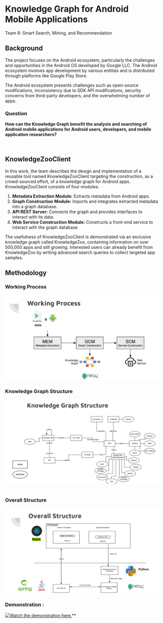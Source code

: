# Knowledge Graph for Android Mobile Applications
Team 8: Smart Search, Mining, and Recommendation

## Background

The project focuses on the Android ecosystem, particularly the challenges and opportunities in the Android OS developed by Google LLC. The Android ecosystem involves app development by various entities and is distributed through platforms like Google Play Store.

The Android ecosystem presents challenges such as open-source modifications, inconsistency due to SDK API modifications, security concerns from third-party developers, and the overwhelming number of apps.

### Question

**How can the Knowledge Graph benefit the analysis and searching of Android mobile applications for Android users, developers, and mobile application researchers?**

<br>

## KnowledgeZooClient

In this work, the team describes the design and implementation of a reusable tool named KnowledgeZooClient targeting the construction, as a crowd-sourced effort, of a knowledge graph for Android apps. KnowledgeZooClient consists of four modules: 
1. **Metadata Extraction Module:** Extracts metadata from Android apps.
2. **Graph Construction Module:** Imports and integrates extracted metadata into a graph database.
3. **API REST Server:** Connects the graph and provides interfaces to interact with its data.
4. **Web Service Construction Module:** Constructs a front-end service to interact with the graph database.

The usefulness of KnowledgeZooClient is demonstrated via an exclusive knowledge graph called KnowledgeZoo, containing information on over 500,000 apps and still growing. Interested users can already benefit from KnowledgeZoo by writing advanced search queries to collect targeted app samples.


## Methodology

### Working Process
![Working Process](./doc/working%20process.png) 
<br>    

### Knowledge Graph Structure    
![Knowledge Graph Structure](./doc/knowledgegrapg_structure.png)  
<br>  

### Overall Structure
![Overall Structure](./doc/projectstructure.png) 
<br>   



###  Demonstration :
[![Watch the demonstration here.](https://img.youtube.com/vi/YvxhLLTvJz8/0.jpg)](https://www.youtube.com/watch?v=YvxhLLTvJz8)**

